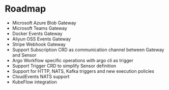 # Roadmap

- Microsoft Azure Blob Gateway
- Microsoft Teams Gateway
- Docker Events Gateway
- Aliyun OSS Events Gateway
- Stripe Webhook Gateway
- Support Subscription CRD as communication channel between Gateway and Sensor
- Argo Workflow specific operations with argo cli as trigger
- Support Trigger CRD to simplify Sensor definition
- Support for HTTP, NATS, Kafka triggers and new execution policies
- CloudEvents NATS support
- KubeFlow integration
